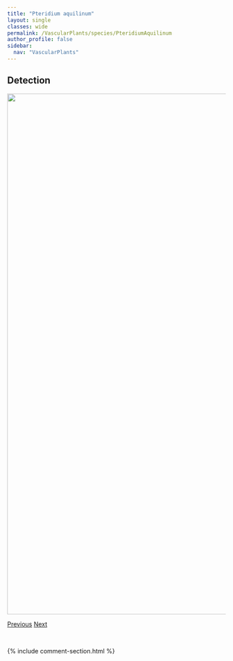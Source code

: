 ```yaml
---
title: "Pteridium aquilinum"
layout: single
classes: wide
permalink: /VascularPlants/species/PteridiumAquilinum
author_profile: false
sidebar:
  nav: "VascularPlants"
---
```


<h2>Detection</h2>

<a href="https://drive.google.com/uc?export=view&id=1b_wvcAFGKtQFpUYGMCVMEveo-nes2FBa">
<img src="https://drive.google.com/uc?export=view&id=1b_wvcAFGKtQFpUYGMCVMEveo-nes2FBa" height = "1200" width = "800">
</a>


<a href="/DevelopmentWebsite/VascularPlants/species/PseudotsugaMenziesii" class="pagination--pager" title="Pseudotsuga menziesii">Previous</a> <a href="/DevelopmentWebsite/VascularPlants/species/PuccinelliaDistans" class="pagination--pager" title="Puccinellia distans">Next</a>

<p>&nbsp;</p>

{% include comment-section.html %}
